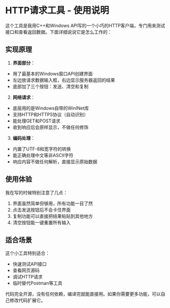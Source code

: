 # HTTP请求工具 - 使用说明

这个工具是我用C++和Windows API写的一个小巧的HTTP客户端，专门用来测试接口和查看返回数据。下面详细说说它是怎么工作的：

## 实现原理

1. **界面部分**：
- 用了最基本的Windows窗口API创建界面
- 左边放请求数据输入框，右边显示服务器返回的结果
- 底部加了三个按钮：发送、清空和复制

2. **网络请求**：
- 底层用的是Windows自带的WinINet库
- 支持HTTP和HTTPS协议（自动识别）
- 能处理GET和POST请求
- 收到响应后会原样显示，不做任何修饰

3. **编码处理**：
- 内置了UTF-8和宽字符的转换
- 能正确处理中文等非ASCII字符
- 响应内容不做任何解析，直接显示原始数据

## 使用体验

我在写的时候特别注意了几点：
1. 界面虽然简单但够用，所有功能一目了然
2. 点击发送按钮后不会卡住界面
3. 复制功能可以直接把结果粘贴到其他地方
4. 清空按钮能一键重置所有输入

## 适合场景

这个小工具特别适合：
- 快速测试API接口
- 查看网页源码
- 调试HTTP请求
- 临时替代Postman等工具

代码完全开源，没有任何依赖，编译完就能直接用。如果你需要更多功能，可以自己修改代码扩展它。
